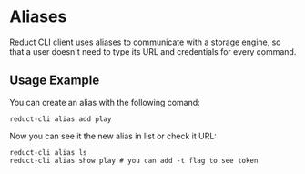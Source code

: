 # Aliases

Reduct CLI client uses aliases to communicate with a storage engine, so that a user doesn't need to type its URL and
credentials for every command.

## Usage Example

You can create an alias with the following comand:

```shell
reduct-cli alias add play
```

Now you can see it the new alias in list or check it URL:

```shell
reduct-cli alias ls
reduct-cli alias show play # you can add -t flag to see token
```
